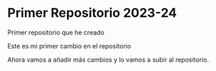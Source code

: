 # Primer Repositorio 2023-24
Primer repositorio que he creado

Este es mi primer cambio en el repositorio

Ahora vamos a añadir más cambios
y lo vamos a subir al repositorio.
